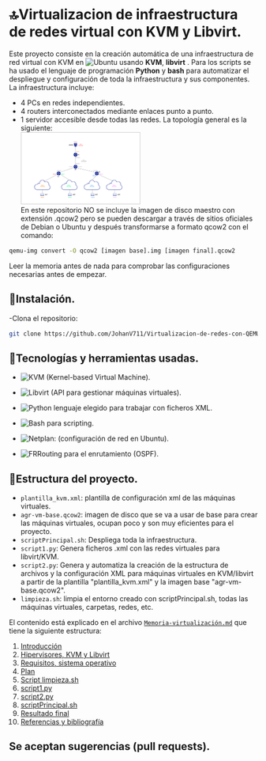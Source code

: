 # :top:Virtualizacion de infraestructura de redes virtual con KVM y Libvirt.

Este proyecto consiste en la creación automática de una infraestructura de red virtual con KVM en ![Ubuntu](https://img.shields.io/badge/Ubuntu-22.04-orange?logo=ubuntu) usando **KVM**, **libvirt** . Para los scripts se ha usado el lenguaje de programación **Python** y **bash** para automatizar el despliegue y configuración de toda la infraestructura y sus componentes.
La infraestructura incluye:
- 4 PCs en redes independientes.
- 4 routers interconectados mediante enlaces punto a punto.
- 1 servidor accesible desde todas las redes.
La topología general es la siguiente:
<br><img src="Capturas/image9.png" alt="Esquema red" style="width: 50%; border: 1px solid #ccc;" /><br>
En este repositorio NO se incluye la imagen de disco maestro con extensión .qcow2 pero se pueden descargar a través de sitios oficiales de Debian o Ubuntu y después transformarse a formato qcow2 con el comando:
```bash
qemu-img convert -O qcow2 [imagen base].img [imagen final].qcow2
```
Leer la memoria antes de nada para comprobar las configuraciones necesarias antes de empezar.
## :rocket:Instalación.
-Clona el repositorio:
```bash
git clone https://github.com/JohanV711/Virtualizacion-de-redes-con-QEMU-KVM-Pyhton.git
```
## :hammer:Tecnologías y herramientas usadas.

- ![KVM](https://img.shields.io/badge/KVM-EE0000?logo=kvm&logoColor=white) (Kernel-based Virtual Machine).
- ![Libvirt](https://img.shields.io/badge/Libvirt-1D99F3?logo=libvirt&logoColor=white)
(API para gestionar máquinas virtuales).
- ![Python](https://img.shields.io/badge/Python-3776AB?logo=python&logoColor=white) lenguaje elegido para trabajar con ficheros XML.

- ![Bash](https://img.shields.io/badge/Bash-4EAA25?logo=gnubash&logoColor=white) para scripting.

- ![Netplan](https://img.shields.io/badge/Netplan-0066CC?logoColor=white):
(configuración de red en Ubuntu).
- ![FRRouting](https://img.shields.io/badge/FRRouting-FFCC00?logoColor=black)
 para el enrutamiento (OSPF).

## :office:Estructura del proyecto.

- `plantilla_kvm.xml`: plantilla de configuración xml de las máquinas virtuales.
- `agr-vm-base.qcow2`: imagen de disco que se va a usar de base para crear las máquinas virtuales, ocupan poco y son muy eficientes para el proyecto.
- `scriptPrincipal.sh`: Despliega toda la infraestructura.
- `script1.py`: Genera ficheros .xml con las redes virtuales para libvirt/KVM.
- `script2.py`: Genera y automatiza la creación de la estructura de archivos y la configuración XML para máquinas virtuales en KVM/libvirt a partir de la plantilla "plantilla_kvm.xml" y la imagen base "agr-vm-base.qcow2".
- `limpieza.sh`: limpia el entorno creado con scriptPrincipal.sh, todas las máquinas virtuales, carpetas, redes, etc.

El contenido está explicado en el archivo [`Memoria-virtualización.md`](Memoria-virtualización.md) que tiene la siguiente estructura:

1. [Introducción](Memoria-virtualización.md#Introducción)
2. [Hipervisores, KVM y Libvirt](Memoria-virtualización.md#hipervisores-kvm-y-libvirt)
3. [Requisitos, sistema operativo](Memoria-virtualización.md#requisitos-sistema-operativo)
4. [Plan](Memoria-virtualización.md#Plan)
5. [Script limpieza.sh](Memoria-virtualización.md#script-limpiezash)
6. [script1.py](Memoria-virtualización.md#script1py)
7. [script2.py](Memoria-virtualización.md#script2py)
8. [scriptPrincipal.sh](Memoria-virtualización.md#scriptprincipalsh)
9. [Resultado final](Memoria-virtualización.md#resultado-final)
10. [Referencias y bibliografía](Memoria-virtualización.md#referencias-y-bibliografía)

## Se aceptan sugerencias (pull requests).

